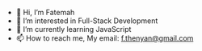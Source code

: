 - 👋 Hi, I’m Fatemah
- 👀 I’m interested in Full-Stack Development
- 🌱 I’m currently learning JavaScript
- 📫 How to reach me, My email: f.thenyan@gmail.com

<!---
Fatemah-th/Fatemah-th is a ✨ special ✨ repository because its `README.md` (this file) appears on your GitHub profile.
You can click the Preview link to take a look at your changes.
--->

